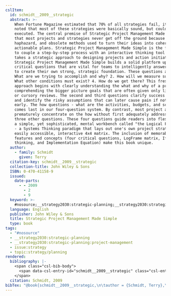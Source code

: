 ```yaml
---
cslItem:
  id: schmidt__2009__strategic
  abstract: >-
    When Fortune Magazine estimated that 70% of all strategies fail, it also
    noted that most of these strategies were basically sound, but could not be
    executed. The central premise of Strategic Project Management Made Simple is
    that most projects and strategies never get off the ground because of adhoc,
    haphazard, and obsolete methods used to turn their ideas into coherent and
    actionable plans. Strategic Project Management Made Simple is the first book
    to couple a step-by-step process with an interactive thinking tool that
    takes a strategic approach to designing projects and action initiatives.
    Strategic Project Management Made Simple builds a solid platform upon four
    critical questions that are vital for teams to intelligently answer in order
    to create their own strong, strategic foundation. These questions are: 1.
    What are we trying to accomplish and why? 2. How will we measure success? 3.
    What other conditions must exist? 4. How do we get there? This fresh
    approach begins with clearly understanding the what and why of a project -
    comprehending the bigger picture goals that are often given only lip service
    or cursory reviews. The second and third questions clarify success measures
    and identify the risky assumptions that can later cause pain if not spotted
    early. The how questions - what are the activities, budgets, and schedules -
    comes last in our four-question system. By contrast, most project approaches
    prematurely concentrate on the how without first adequately addressing the
    three other questions. These four questions guide readers into fleshing out
    a simple, yet sophisticated, mental workbench called "the Logical Framework"
    - a Systems Thinking paradigm that lays out one's own project strategy in an
    easily accessible, interactive 4x4 matrix. The inclusion of memorable
    features and concepts (four critical questions, LogFrame matrix, If-then
    thinking, and Implementation Equation) make this book unique.
  author:
    - family: Schmidt
      given: Terry
  citation-key: schmidt__2009__strategic
  collection-title: John Wiley & Sons
  ISBN: 0-470-41158-9
  issued:
    date-parts:
      - - 2009
        - 2
        - 9
  keyword: >-
    #nosource;__strategy2030:strategic-planning;__strategy2030:strategic-planning:project-management;collection::strategy::planning
  language: English
  publisher: John Wiley & Sons
  title: Strategic Project Management Made Simple
  type: book
tags:
  - "#nosource"
  - __strategy2030:strategic-planning
  - __strategy2030:strategic-planning:project-management
  - issue:strategy
  - topic:strategy/planning
rendered:
  bibliography: |-
    <span class="csl-bib-body">
      <span data-csl-entry-id="schmidt__2009__strategic" class="csl-entry">Schmidt, T. 2009. <i>Strategic Project Management Made Simple</i>. John Wiley &#38; Sons.</span>
    </span>
  citation: Schmidt, 2009
bibTex: "@book{schmidt__2009__strategic,\n\tauthor = {Schmidt, Terry},\n\tseries = {John {Wiley} & {Sons}},\n\tyear = {2009},\n\tmonth = {feb 9},\n\tpublisher = {John Wiley & Sons},\n\ttitle = {Strategic {Project} {Management} {Made} {Simple}},\n}\n\n"
---
```

